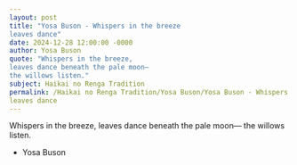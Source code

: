 ```yaml
---
layout: post
title: "Yosa Buson - Whispers in the breeze 
leaves dance"
date: 2024-12-28 12:00:00 -0000
author: Yosa Buson
quote: "Whispers in the breeze, 
leaves dance beneath the pale moon—
the willows listen."
subject: Haikai no Renga Tradition
permalink: /Haikai no Renga Tradition/Yosa Buson/Yosa Buson - Whispers in the breeze 
leaves dance
---
```


Whispers in the breeze, 
leaves dance beneath the pale moon—
the willows listen.

- Yosa Buson
